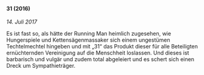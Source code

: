 #### 31 (2016)

_14. Juli 2017_

Es ist fast so, als hätte der Running Man heimlich zugesehen, wie Hungerspiele und Kettensägenmassaker sich einem ungestümen Techtelmechtel hingeben und mit „31“ das Produkt dieser für alle Beteiligten ernüchternden Vereinigung auf die Menschheit loslassen. Und dieses ist barbarisch und vulgär und zudem total abgeleiert und es schert sich einen Dreck um Sympathieträger.

